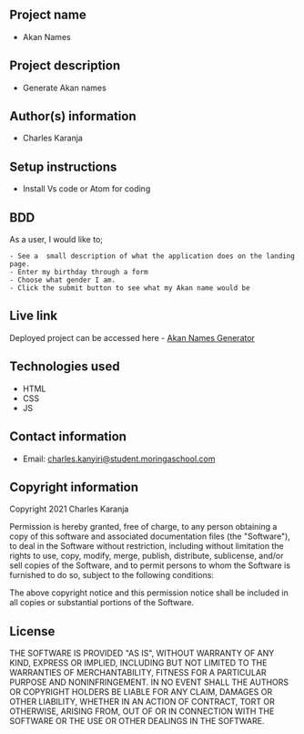 ## Project name
  - Akan Names

## Project description
  - Generate Akan names

## Author(s) information
  - Charles Karanja
  
## Setup instructions
  - Install Vs code or Atom for coding 

## BDD
  As a user, I would like to;
  
    - See a  small description of what the application does on the landing page. 
    - Enter my birthday through a form
    - Choose what gender I am.
    - Click the submit button to see what my Akan name would be

## Live link
  Deployed project can be accessed here -  [Akan Names Generator]()

## Technologies used
  - HTML
  - CSS
  - JS

## Contact information
  - Email: charles.kanyiri@student.moringaschool.com
  
## Copyright information
  Copyright 2021 Charles Karanja 

  Permission is hereby granted, free of charge, to any person obtaining a copy of this software and associated documentation files (the "Software"), to deal in the Software without restriction, including without limitation the rights to use, copy, modify, merge, publish, distribute, sublicense, and/or sell copies of the Software, and to permit persons to whom the Software is furnished to do so, subject to the following conditions:

  The above copyright notice and this permission notice shall be included in all copies or substantial portions of the Software.

## License
  THE SOFTWARE IS PROVIDED "AS IS", WITHOUT WARRANTY OF ANY KIND, EXPRESS OR IMPLIED, INCLUDING BUT NOT LIMITED TO THE WARRANTIES OF MERCHANTABILITY, FITNESS FOR A PARTICULAR PURPOSE AND NONINFRINGEMENT. IN NO EVENT SHALL THE AUTHORS OR COPYRIGHT HOLDERS BE LIABLE FOR ANY CLAIM, DAMAGES OR OTHER LIABILITY, WHETHER IN AN ACTION OF CONTRACT, TORT OR OTHERWISE, ARISING FROM, OUT OF OR IN CONNECTION WITH THE SOFTWARE OR THE USE OR OTHER DEALINGS IN THE SOFTWARE.
